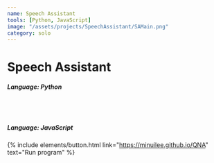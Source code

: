 ```yaml
---
name: Speech Assistant
tools: [Python, JavaScript]
image: "/assets/projects/SpeechAssistant/SAMain.png"
category: solo
---
```


# Speech Assistant

##### Language: Python<br/> 

<br/>
<br/>


##### Language: JavaScript<br/> 
{% include elements/button.html link="https://minuilee.github.io/QNA" text="Run program" %}


